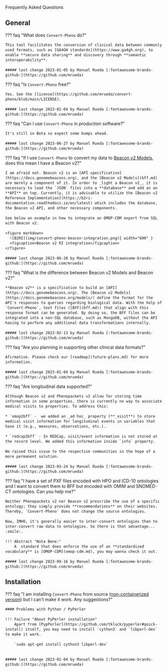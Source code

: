 Frequently Asked Questions

## General

??? faq "What does `Convert-Pheno` do?"

    This tool facilitates the conversion of clinical data between commonly used formats, such as [GA4GH standards](https://www.ga4gh.org), to enable **secure data sharing** and discovery through **semantic interoperability**.

    ##### last change 2023-01-05 by Manuel Rueda [:fontawesome-brands-github:](https://github.com/mrueda)

??? faq "Is `Convert-Pheno` free?"

    Yes. See the [license](https://github.com/mrueda/convert-pheno/blob/main/LICENSE).

    ##### last change 2023-01-04 by Manuel Rueda [:fontawesome-brands-github:](https://github.com/mrueda)

??? faq "Can I use `Convert-Pheno` in _production_ software?"

    It's still in Beta so expect some bumps ahead.

    ##### last change 2023-06-27 by Manuel Rueda [:fontawesome-brands-github:](https://github.com/mrueda)

??? faq "If I use `Convert-Pheno` to convert my data to [Beacon v2 Models](bff.md), does this mean I have a Beacon v2?"

    I am afraid not. Beacon v2 is an [API specification](https://docs.genomebeacons.org), and the [Beacon v2 Models](bff.md) are merely a component of it. In order to _light a Beacon v2_, it is necessary to load the `JSON` files into a **database** and add an an **API** on top. Currently, it is advisable to utilize the [Beacon v2 Reference Implementation](https://b2ri-documentation.readthedocs.io/en/latest) which includes the database, the Beacon v2 API, and other necessary components.

    See below an example in how to integrate an OMOP-CDM export from SQL with Beacon v2.

    <figure markdown>
      ![B2RI](img/convert-pheno-beacon-integration.png){ width="600" }
      <figcaption>Beacon v2 RI integration</figcaption>
    </figure>

    ##### last change 2023-06-20 by Manuel Rueda [:fontawesome-brands-github:](https://github.com/mrueda)

??? faq "What is the difference between Beacon v2 Models and Beacon v2?"

    **Beacon v2** is a specification to build an [API](https://docs.genomebeacons.org). The [Beacon v2 Models](https://docs.genomebeacons.org/models/) define the format for the API's responses to queries regarding biological data. With the help of `Convert-Pheno`, text files ([BFF](bff.md)) that align with this response format can be generated. By doing so, the BFF files can be integrated into a non-SQL database, such as MongoDB, without the API having to perform any additional data transformations internally.

    ##### last change 2023-02-13 by Manuel Rueda [:fontawesome-brands-github:](https://github.com/mrueda)

??? faq "Are you planning in supporting other clinical data formats?"

    Afirmative. Please check our [roadmap](future-plans.md) for more information.

    ##### last change 2023-01-04 by Manuel Rueda [:fontawesome-brands-github:](https://github.com/mrueda)

??? faq "Are longitudinal data supported?"

    Although Beacon v2 and Phenopackets v2 allow for storing time information in some properties, there is currently no way to associate medical visits to properties. To address this:

    * `omop2bff` -  we added an _ad hoc_ property (**_visit**) to store medical visit information for longitudinal events in variables that have it (e.g., measures, observations, etc.).

    * `redcap2bff` - In REDCap, visit/event information is not stored at the record level. We added this information inside `info` property.

    We raised this issue to the respective communities in the hope of a more permanent solution.

    ##### last change 2023-03-24 by Manuel Rueda [:fontawesome-brands-github:](https://github.com/mrueda)


??? faq "I have a set of PXF files encoded with HPO and ICD-10 ontologies and I want to convert them to BFF but encoded with OMIM and SNOMED-CT ontologies. Can you help me?"

    Neither Phenopackets v2 nor Beacon v2 prescribe the use of a specific ontology; they simply provide **recommendations** on their websites. Thereby, `Convert-Pheno` does not change the source ontologies.

    Now, IMHO, it's generally easier to inter-convert ontologies than to inter-convert raw data to ontologies. So there is that advantage... :smile:.

    !!! Abstract "Nota Bene:"
        A  standard that does enforce the use of an **standardized vocabulary** is [OMOP-CDM](omop-cdm.md), you may wanna check it out.

    ##### last change 2023-09-16 by Manuel Rueda [:fontawesome-brands-github:](https://github.com/mrueda)


## Installation

??? faq "I am installing `Convert-Pheno` from source ([non-containerized version](https://github.com/cnag-biomedical-informatics/convert-pheno#non-containerized)) but I can't make it work. Any suggestions?"

    #### Problems with Python / PyPerler

    !!! Failure "About PyPerler installation"
        Apart from [PypPerler](https://github.com/tkluck/pyperler#quick-install) itself, you may need to install `cython3` and `libperl-dev` to make it work.

        `sudo apt-get install cython3 libperl-dev`


    ##### last change 2023-01-04 by Manuel Rueda [:fontawesome-brands-github:](https://github.com/mrueda)
